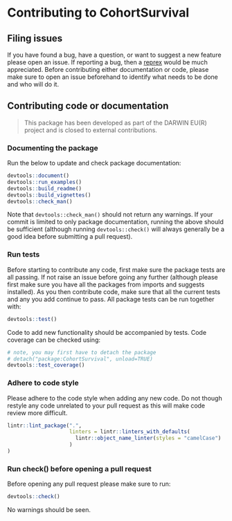 # Contributing to CohortSurvival

## Filing issues
If you have found a bug, have a question, or want to suggest a new feature please open an issue. If reporting a bug, then a [reprex](https://reprex.tidyverse.org/) would be much appreciated. Before contributing either documentation or code, please make sure to open an issue beforehand to identify what needs to be done and who will do it.

## Contributing code or documentation
> This package has been developed as part of the DARWIN EU(R) project and is closed to external contributions.

###  Documenting the package
Run the below to update and check package documentation:
``` r
devtools::document()
devtools::run_examples()
devtools::build_readme()
devtools::build_vignettes()
devtools::check_man()
```

Note that `devtools::check_man()` should not return any warnings. If your commit is limited to only package documentation, running the above should be sufficient (although running `devtools::check()` will always generally be a good idea before submitting a pull request).

### Run tests
Before starting to contribute any code, first make sure the package tests are all passing. If not raise an issue before going any further (although please first make sure you have all the packages from imports and suggests installed). As you then contribute code, make sure that all the current tests and any you add continue to pass. All package tests can be run together with:
``` r
devtools::test()
```

Code to add new functionality should be accompanied by tests. Code coverage can be checked using:
``` r
# note, you may first have to detach the package
# detach("package:CohortSurvival", unload=TRUE)
devtools::test_coverage()
```

### Adhere to code style
Please adhere to the code style when adding any new code. Do not though restyle any code unrelated to your pull request as this will make code review more difficult.

``` r
lintr::lint_package(".",
                    linters = lintr::linters_with_defaults(
                      lintr::object_name_linter(styles = "camelCase")
                    )
)
```

### Run check() before opening a pull request
Before opening any pull request please make sure to run:
``` r
devtools::check()
```
No warnings should be seen.
